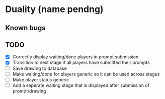 # Duality (name pendng)

## Known bugs

## TODO
- [x] Correctly display waiting/done players in prompt submission
- [x] Transition to next stage if all players have submitted their prompts 
- [ ] Save drawing to database
- [ ] Make waiting/done for players generic so it can be used across stages
- [ ] Make player status generic
- [ ] Add a seperate waiting stage that is displayed after submission of prompt/drawing
